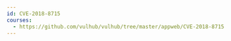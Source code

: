 ```yaml
---
id: CVE-2018-8715
courses:
  - https://github.com/vulhub/vulhub/tree/master/appweb/CVE-2018-8715
---
```

